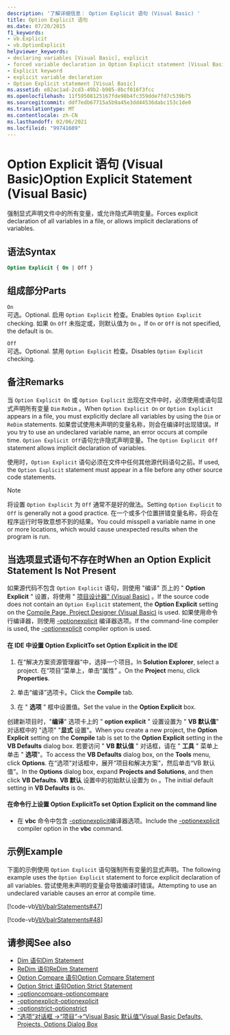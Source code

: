 ```yaml
---
description: '了解详细信息： Option Explicit 语句 (Visual Basic) '
title: Option Explicit 语句
ms.date: 07/20/2015
f1_keywords:
- vb.Explicit
- vb.OptionExplicit
helpviewer_keywords:
- declaring variables [Visual Basic], explicit
- forced variable declaration in Option Explicit statement [Visual Basic]
- Explicit keyword
- explicit variable declaration
- Option Explicit statement [Visual Basic]
ms.assetid: e82ac1ad-2cd3-49b2-b985-8bcf016f3fcc
ms.openlocfilehash: 11f59508125167fde98b4fc359dde7fd7c539b75
ms.sourcegitcommit: ddf7edb67715a5b9a45e3dd44536dabc153c1de0
ms.translationtype: MT
ms.contentlocale: zh-CN
ms.lasthandoff: 02/06/2021
ms.locfileid: "99741609"
---
```

# <a name="option-explicit-statement-visual-basic"></a><span data-ttu-id="53218-103">Option Explicit 语句 (Visual Basic)</span><span class="sxs-lookup"><span data-stu-id="53218-103">Option Explicit Statement (Visual Basic)</span></span>

<span data-ttu-id="53218-104">强制显式声明文件中的所有变量，或允许隐式声明变量。</span><span class="sxs-lookup"><span data-stu-id="53218-104">Forces explicit declaration of all variables in a file, or allows implicit declarations of variables.</span></span>  
  
## <a name="syntax"></a><span data-ttu-id="53218-105">语法</span><span class="sxs-lookup"><span data-stu-id="53218-105">Syntax</span></span>  
  
```vb  
Option Explicit { On | Off }  
```  
  
## <a name="parts"></a><span data-ttu-id="53218-106">组成部分</span><span class="sxs-lookup"><span data-stu-id="53218-106">Parts</span></span>  

 `On`  
 <span data-ttu-id="53218-107">可选。</span><span class="sxs-lookup"><span data-stu-id="53218-107">Optional.</span></span> <span data-ttu-id="53218-108">启用 `Option Explicit` 检查。</span><span class="sxs-lookup"><span data-stu-id="53218-108">Enables `Option Explicit` checking.</span></span> <span data-ttu-id="53218-109">如果 `On` `Off` 未指定或，则默认值为 `On` 。</span><span class="sxs-lookup"><span data-stu-id="53218-109">If `On` or `Off` is not specified, the default is `On`.</span></span>  
  
 `Off`  
 <span data-ttu-id="53218-110">可选。</span><span class="sxs-lookup"><span data-stu-id="53218-110">Optional.</span></span> <span data-ttu-id="53218-111">禁用 `Option Explicit` 检查。</span><span class="sxs-lookup"><span data-stu-id="53218-111">Disables `Option Explicit` checking.</span></span>  
  
## <a name="remarks"></a><span data-ttu-id="53218-112">备注</span><span class="sxs-lookup"><span data-stu-id="53218-112">Remarks</span></span>  

 <span data-ttu-id="53218-113">当 `Option Explicit On` 或 `Option Explicit` 出现在文件中时，必须使用或语句显式声明所有变量 `Dim` `ReDim` 。</span><span class="sxs-lookup"><span data-stu-id="53218-113">When `Option Explicit On` or `Option Explicit` appears in a file, you must explicitly declare all variables by using the `Dim` or `ReDim` statements.</span></span> <span data-ttu-id="53218-114">如果尝试使用未声明的变量名称，则会在编译时出现错误。</span><span class="sxs-lookup"><span data-stu-id="53218-114">If you try to use an undeclared variable name, an error occurs at compile time.</span></span> <span data-ttu-id="53218-115">`Option Explicit Off`语句允许隐式声明变量。</span><span class="sxs-lookup"><span data-stu-id="53218-115">The `Option Explicit Off` statement allows implicit declaration of variables.</span></span>  
  
 <span data-ttu-id="53218-116">使用时，`Option Explicit` 语句必须在文件中任何其他源代码语句之前。</span><span class="sxs-lookup"><span data-stu-id="53218-116">If used, the `Option Explicit` statement must appear in a file before any other source code statements.</span></span>  
  
> [!NOTE]
> <span data-ttu-id="53218-117">将设置 `Option Explicit` 为 `Off` 通常不是好的做法。</span><span class="sxs-lookup"><span data-stu-id="53218-117">Setting `Option Explicit` to `Off` is generally not a good practice.</span></span> <span data-ttu-id="53218-118">在一个或多个位置拼错变量名称，将会在程序运行时导致意想不到的结果。</span><span class="sxs-lookup"><span data-stu-id="53218-118">You could misspell a variable name in one or more locations, which would cause unexpected results when the program is run.</span></span>  
  
## <a name="when-an-option-explicit-statement-is-not-present"></a><span data-ttu-id="53218-119">当选项显式语句不存在时</span><span class="sxs-lookup"><span data-stu-id="53218-119">When an Option Explicit Statement Is Not Present</span></span>  

 <span data-ttu-id="53218-120">如果源代码不包含 `Option Explicit` 语句，则使用 "编译" 页上的 " **Option Explicit** " 设置，将使用 " [项目设计器" (Visual Basic)](/visualstudio/ide/reference/compile-page-project-designer-visual-basic) 。</span><span class="sxs-lookup"><span data-stu-id="53218-120">If the source code does not contain an `Option Explicit` statement, the **Option Explicit** setting on the [Compile Page, Project Designer (Visual Basic)](/visualstudio/ide/reference/compile-page-project-designer-visual-basic) is used.</span></span> <span data-ttu-id="53218-121">如果使用命令行编译器，则使用 [-optionexplicit](../../reference/command-line-compiler/optionexplicit.md) 编译器选项。</span><span class="sxs-lookup"><span data-stu-id="53218-121">If the command-line compiler is used, the [-optionexplicit](../../reference/command-line-compiler/optionexplicit.md) compiler option is used.</span></span>  
  
#### <a name="to-set-option-explicit-in-the-ide"></a><span data-ttu-id="53218-122">在 IDE 中设置 Option Explicit</span><span class="sxs-lookup"><span data-stu-id="53218-122">To set Option Explicit in the IDE</span></span>  
  
1. <span data-ttu-id="53218-123">在“解决方案资源管理器”中，选择一个项目。</span><span class="sxs-lookup"><span data-stu-id="53218-123">In **Solution Explorer**, select a project.</span></span> <span data-ttu-id="53218-124">在“项目”菜单上，单击“属性” 。</span><span class="sxs-lookup"><span data-stu-id="53218-124">On the **Project** menu, click **Properties**.</span></span>  
  
2. <span data-ttu-id="53218-125">单击“编译”选项卡。</span><span class="sxs-lookup"><span data-stu-id="53218-125">Click the **Compile** tab.</span></span>  
  
3. <span data-ttu-id="53218-126">在 " **选项** " 框中设置值。</span><span class="sxs-lookup"><span data-stu-id="53218-126">Set the value in the **Option Explicit** box.</span></span>  
  
 <span data-ttu-id="53218-127">创建新项目时，"**编译**" 选项卡上的 " **option explicit** " 设置设置为 " **VB 默认值**" 对话框中的 "选项" "**显式** 设置"。</span><span class="sxs-lookup"><span data-stu-id="53218-127">When you create a new project, the **Option Explicit** setting on the **Compile** tab is set to the **Option Explicit** setting in the **VB Defaults** dialog box.</span></span> <span data-ttu-id="53218-128">若要访问 " **VB 默认值** " 对话框，请在 " **工具** " 菜单上单击 " **选项**"。</span><span class="sxs-lookup"><span data-stu-id="53218-128">To access the **VB Defaults** dialog box, on the **Tools** menu, click **Options**.</span></span> <span data-ttu-id="53218-129">在“选项”对话框中，展开“项目和解决方案”，然后单击“VB 默认值”。</span><span class="sxs-lookup"><span data-stu-id="53218-129">In the **Options** dialog box, expand **Projects and Solutions**, and then click **VB Defaults**.</span></span> <span data-ttu-id="53218-130">**VB 默认** 设置中的初始默认设置为 `On` 。</span><span class="sxs-lookup"><span data-stu-id="53218-130">The initial default setting in **VB Defaults** is `On`.</span></span>  
  
#### <a name="to-set-option-explicit-on-the-command-line"></a><span data-ttu-id="53218-131">在命令行上设置 Option Explicit</span><span class="sxs-lookup"><span data-stu-id="53218-131">To set Option Explicit on the command line</span></span>  
  
- <span data-ttu-id="53218-132">在 **vbc** 命令中包含 [-optionexplicit](../../reference/command-line-compiler/optionexplicit.md)编译器选项。</span><span class="sxs-lookup"><span data-stu-id="53218-132">Include the [-optionexplicit](../../reference/command-line-compiler/optionexplicit.md) compiler option in the **vbc** command.</span></span>  
  
## <a name="example"></a><span data-ttu-id="53218-133">示例</span><span class="sxs-lookup"><span data-stu-id="53218-133">Example</span></span>  

 <span data-ttu-id="53218-134">下面的示例使用 `Option Explicit` 语句强制所有变量的显式声明。</span><span class="sxs-lookup"><span data-stu-id="53218-134">The following example uses the `Option Explicit` statement to force explicit declaration of all variables.</span></span> <span data-ttu-id="53218-135">尝试使用未声明的变量会导致编译时错误。</span><span class="sxs-lookup"><span data-stu-id="53218-135">Attempting to use an undeclared variable causes an error at compile time.</span></span>  
  
 [!code-vb[VbVbalrStatements#47](~/samples/snippets/visualbasic/VS_Snippets_VBCSharp/VbVbalrStatements/VB/Class1.vb#47)]  
  
 [!code-vb[VbVbalrStatements#48](~/samples/snippets/visualbasic/VS_Snippets_VBCSharp/VbVbalrStatements/VB/Class2.vb#48)]  
  
## <a name="see-also"></a><span data-ttu-id="53218-136">请参阅</span><span class="sxs-lookup"><span data-stu-id="53218-136">See also</span></span>

- [<span data-ttu-id="53218-137">Dim 语句</span><span class="sxs-lookup"><span data-stu-id="53218-137">Dim Statement</span></span>](dim-statement.md)
- [<span data-ttu-id="53218-138">ReDim 语句</span><span class="sxs-lookup"><span data-stu-id="53218-138">ReDim Statement</span></span>](redim-statement.md)
- [<span data-ttu-id="53218-139">Option Compare 语句</span><span class="sxs-lookup"><span data-stu-id="53218-139">Option Compare Statement</span></span>](option-compare-statement.md)
- [<span data-ttu-id="53218-140">Option Strict 语句</span><span class="sxs-lookup"><span data-stu-id="53218-140">Option Strict Statement</span></span>](option-strict-statement.md)
- [<span data-ttu-id="53218-141">-optioncompare</span><span class="sxs-lookup"><span data-stu-id="53218-141">-optioncompare</span></span>](../../reference/command-line-compiler/optioncompare.md)
- [<span data-ttu-id="53218-142">-optionexplicit</span><span class="sxs-lookup"><span data-stu-id="53218-142">-optionexplicit</span></span>](../../reference/command-line-compiler/optionexplicit.md)
- [<span data-ttu-id="53218-143">-optionstrict</span><span class="sxs-lookup"><span data-stu-id="53218-143">-optionstrict</span></span>](../../reference/command-line-compiler/optionstrict.md)
- [<span data-ttu-id="53218-144">“选项”对话框 ->“项目”->“Visual Basic 默认值”</span><span class="sxs-lookup"><span data-stu-id="53218-144">Visual Basic Defaults, Projects, Options Dialog Box</span></span>](/visualstudio/ide/reference/visual-basic-defaults-projects-options-dialog-box)
